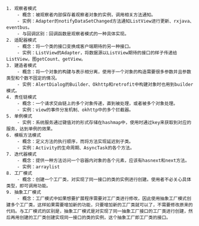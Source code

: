 	1. 观察者模式  
        - 概念：被观察者内部保存着观察者对象的实例，调用相关方法通知。  
        - 实例：Adapter的notifyDataSetChanged方法通知ListView进行更新、rxjava、eventbus。  
        - 与回调区别：回调函数是观察者模式的一种具体实现。  
    2. 适配器模式  
        - 概念：将一个类的接口变换成客户端期待的另一种接口。  
        - 实例：ListView的Adapter，将数据源以ListView期待的接口的样子传递给ListView，图getCount、getView。
    3. 建造者模式  
        - 概念：将一个对象的构建与表示相分离，使用于一个对象的构造需要很多参数并且参数类型和个数不固定的情况。
        - 实例：AlertDialog的Builder、Okhttp和retrofit中构建对象时也用到builder模式。
    4. 责任链模式
        - 概念：一个请求交由链上的多个对象传递，直到被处理，或者被多个对象处理。
        - 实例：view的事件分发机制、okhttp中的多个拦截器。
    5. 单例模式  
        - 实例：系统服务通过键值对的形式存储在hashmap中，使用时通过key来获取到对应的服务，达到单例的效果。
    6. 模板方法模式
        - 概念：定义方法的执行顺序，而将方法实现延迟到子类。
        - 实例：Activity的生命周期、AsyncTask的各个方法。
    7. 迭代器模式
        - 概念：提供一种方法访问一个容器内对象的各个元素，应该有hasnext和next方法。
        - 实例：arraylist
    8. 工厂模式  
        - 概念：创建一个工厂类，对实现了同一接口的类的实例进行创建。使用者不必关心具体类型，即可调用功能。
    9. 抽象工厂模式
        - 概念：工厂模式中如果想要扩展程序需要对工厂类进行修改，因此使用抽象工厂模式创建多个工厂类，这样如果需要增加新的功能，只要增加新的工厂类就可以了，不需要修改原来的代码。与工厂模式的区别是，抽象工厂模式是对实现了同一抽象工厂接口的工厂类进行创建，然后再用创建的工厂类创建实现同一接口的类的实例，这个抽象工厂即工厂类的接口。